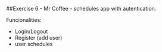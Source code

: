 ##Exercise 6 - Mr Coffee - schedules app with autentication.

Funcionalities:
* Login/Logout
* Register (add user)
* user schedules